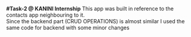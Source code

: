 
**#Task-2 @ KANINI Internship**
This app was built in reference to the contacts app neighbouring to it. <br> Since the backend part (CRUD OPERATIONS) is almost similar I used the same code for backend with some minor changes
